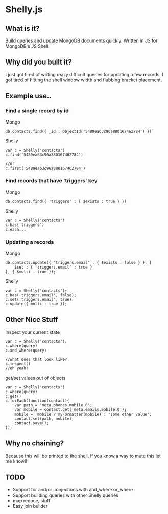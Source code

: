 # Shelly.js

## What is it? 

Build queries and update MongoDB documents quickly. Written in JS for MongoDB's JS Shell.

## Why did you built it? 

I just got tired of writing really difficult queries for updating a few records. I got tired of hitting the shell window width and flubbing bracket placement. 

## Example use.. 

### Find a single record by id

Mongo
	
	db.contacts.find({ _id : ObjectId('5489ea63c96a880167462784') })`

Shelly
	
	var c = Shelly('contacts')
	c.find('5489ea63c96a880167462784')

	//or
	c.first('5489ea63c96a880167462784')

### Find records that have 'triggers' key

Mongo
	
	db.contacts.find({ 'triggers' : { $exists : true } })

Shelly
	
	var c = Shelly('contacts')
	c.has('triggers')
	c.each...

### Updating a records

Mongo
	
	db.contacts.update({ 'triggers.email' : { $exists : false } }, { 
		$set : { 'triggers.email' : true }
	}, { $multi : true });

Shelly
	
	var c = Shelly('contacts');
	c.has('triggers.email', false);
	c.set('triggers.email', true);
	c.update({ multi : true });

## Other Nice Stuff

Inspect your current state

	var c = Shelly('contacts');
	c.where(query)
	c.and_where(query)
	
	//what does that look like?
	c.inspect()
	//oh yeah!

get/set values out of objects

	var c = Shelly('contacts')
	c.where(query)
	c.get()
	c.forEach(function(contact){
		var path = 'meta.phones.mobile.0';
		var mobile = contact.get('meta.emails.mobile.0');
		mobile =  mobile ? myFormatter(mobile) : 'some other value';
		contact.set(path, mobile);
		contact.save();
	});

## Why no chaining? 

Because this will be printed to the shell. If you know a way to mute this
let me know!! 

## TODO

- Support for and/or conjections with and_where or_where
- Support building queries with other Shelly queries
- map reduce, stuff
- Easy join builder